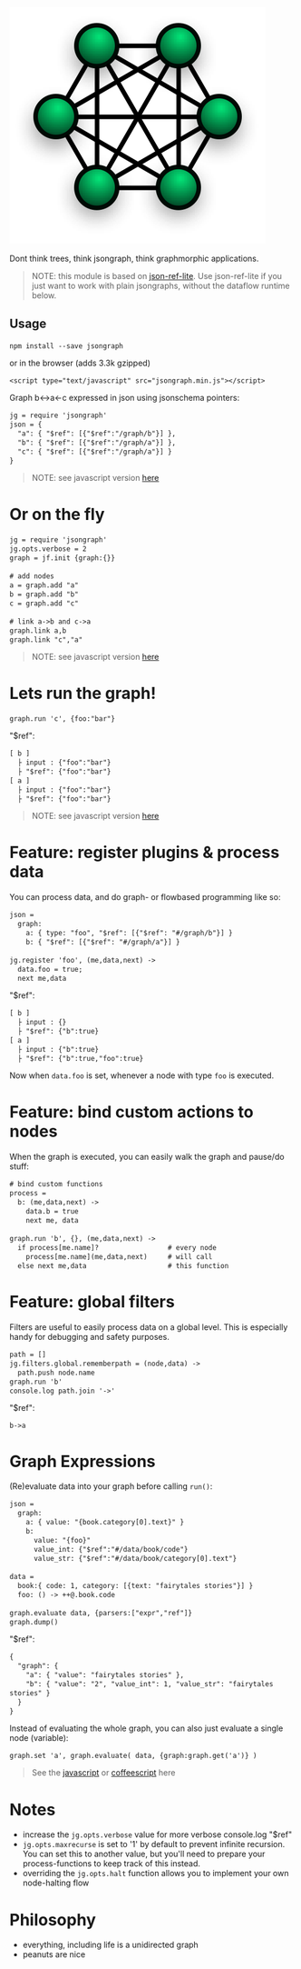 <img alt="" src="logo.png"/>

Dont think trees, think jsongraph, think graphmorphic applications.

> NOTE: this module is based on [json-ref-lite](https://npmjs.org/packages/json-ref-lite). Use json-ref-lite if you just want to work with plain jsongraphs, without the dataflow runtime below.

## Usage 

    npm install --save jsongraph

or in the browser (adds 3.3k gzipped)

    <script type="text/javascript" src="jsongraph.min.js"></script>

Graph b<->a<-c expressed in json using jsonschema pointers:

    jg = require 'jsongraph' 
    json = {
      "a": { "$ref": [{"$ref":"/graph/b"}] },
      "b": { "$ref": [{"$ref":"/graph/a"}] },
      "c": { "$ref": [{"$ref":"/graph/a"}] }
    }

> NOTE: see javascript version [here](/test/test.js)

# Or on the fly 

    jg = require 'jsongraph' 
    jg.opts.verbose = 2
    graph = jf.init {graph:{}}

    # add nodes
    a = graph.add "a"
    b = graph.add "b"
    c = graph.add "c"

    # link a->b and c->a
    graph.link a,b
    graph.link "c","a"

> NOTE: see javascript version [here](/test/functional.js)

# Lets run the graph!

    graph.run 'c', {foo:"bar"}

"$ref":

    [ b ]
      ├ input : {"foo":"bar"}
      ├ "$ref": {"foo":"bar"}
    [ a ]
      ├ input : {"foo":"bar"}
      ├ "$ref": {"foo":"bar"}
 
> NOTE: see javascript version [here](/test/test.js)

# Feature: register plugins & process data

You can process data, and do graph- or flowbased programming like so:

    json =
      graph:
        a: { type: "foo", "$ref": [{"$ref": "#/graph/b"}] }
        b: { "$ref": [{"$ref": "#/graph/a"}] }

    jg.register 'foo', (me,data,next) ->
      data.foo = true;
      next me,data

"$ref":

    [ b ]
      ├ input : {}
      ├ "$ref": {"b":true}
    [ a ]
      ├ input : {"b":true}
      ├ "$ref": {"b":true,"foo":true}

Now when `data.foo` is set, whenever a node with type `foo` is executed.

# Feature: bind custom actions to nodes 

When the graph is executed, you can easily walk the graph and pause/do stuff:

    # bind custom functions
    process = 
      b: (me,data,next) ->
        data.b = true
        next me, data 

    graph.run 'b', {}, (me,data,next) -> 
      if process[me.name]?                 # every node
        process[me.name](me,data,next)     # will call
      else next me,data                    # this function

# Feature: global filters

Filters are useful to easily process data on a global level.
This is especially handy for debugging and safety purposes.

    path = []
    jg.filters.global.rememberpath = (node,data) ->
      path.push node.name
    graph.run 'b'
    console.log path.join '->'

"$ref":

    b->a

# Graph Expressions

(Re)evaluate data into your graph before calling `run()`:

    json =
      graph:
        a: { value: "{book.category[0].text}" }
        b:
          value: "{foo}"
          value_int: {"$ref":"#/data/book/code"}
          value_str: {"$ref":"#/data/book/category[0].text"}

    data = 
      book:{ code: 1, category: [{text: "fairytales stories"}] }
      foo: () -> ++@.book.code

    graph.evaluate data, {parsers:["expr","ref"]}
    graph.dump()

"$ref":

    {
      "graph": {
        "a": { "value": "fairytales stories" },
        "b": { "value": "2", "value_int": 1, "value_str": "fairytales stories" }
      }
    }

Instead of evaluating the whole graph, you can also just evaluate a single node (variable):

    graph.set 'a', graph.evaluate( data, {graph:graph.get('a')} )

> See the [javascript](/test/expressions.js) or [coffeescript](/test/expressions.coffee) here

# Notes 

* increase the `jg.opts.verbose` value for more verbose console.log "$ref"
* `jg.opts.maxrecurse` is set to '1' by default to prevent infinite recursion. 
You can set this to another value, but you'll need to prepare your process-functions to keep track of this instead.
* overriding the `jg.opts.halt` function allows you to implement your own node-halting flow

# Philosophy

* everything, including life is a unidirected graph
* peanuts are nice
